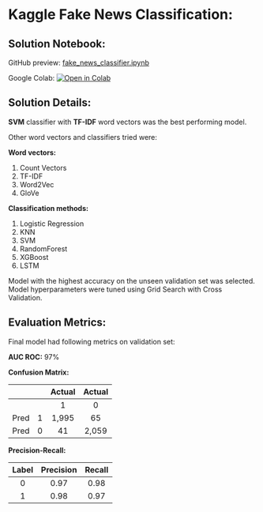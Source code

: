 # Kaggle Fake News Classification:

## Solution Notebook:
GitHub preview: [fake_news_classifier.ipynb](https://github.com/AbhishekDutt/kaggle-fake-news/blob/master/fake_news_classifier.ipynb)

Google Colab: [![Open in Colab](https://colab.research.google.com/assets/colab-badge.svg)](https://colab.research.google.com/github/AbhishekDutt/kaggle-fake-news/blob/master/fake_news_classifier.ipynb)


## Solution Details:

**SVM** classifier with **TF-IDF** word vectors was the best performing model.

Other word vectors and classifiers tried were: 

**Word vectors:**
1. Count Vectors
2. TF-IDF
3. Word2Vec
4. GloVe

**Classification methods:**
1. Logistic Regression
2. KNN
3. SVM
4. RandomForest
5. XGBoost
6. LSTM 

Model with the highest accuracy on the unseen validation set was selected. <br/>
Model hyperparameters were tuned using Grid Search with Cross Validation.


## Evaluation Metrics:

Final model had following metrics on validation set:

**AUC ROC:** 97%

**Confusion Matrix:**

|  |  |Actual|Actual|
|:-:|:-:|:-:|:-:|
|  |  |1  |  0|
|Pred|1 |1,995|65|
|Pred|0 |41|2,059|

**Precision-Recall:**

|Label | Precision | Recall|
|:-:|:-:|:-:|
|0 | 0.97 | 0.98|
|1 | 0.98 | 0.97|

